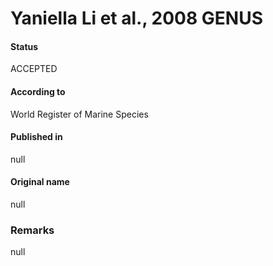 Yaniella Li et al., 2008 GENUS
=======

#### Status
ACCEPTED

#### According to
World Register of Marine Species

#### Published in
null

#### Original name
null

### Remarks
null